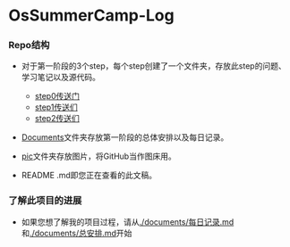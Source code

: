 # OsSummerCamp-Log

### Repo结构

* 对于第一阶段的3个step，每个step创建了一个文件夹，存放此step的问题、学习笔记以及源代码。
  * [step0传送门](https://github.com/primeNumberAndMe/OsSummerCamp-Log/tree/main/step0%EF%BC%9Arust%E7%9A%84%E5%AD%A6%E4%B9%A0)
  * [step1传送们](https://github.com/primeNumberAndMe/OsSummerCamp-Log/tree/main/step1%EF%BC%9Arisc-v%E7%9A%84%E5%AD%A6%E4%B9%A0)
  * [step2传送们](https://github.com/primeNumberAndMe/OsSummerCamp-Log/tree/main/step2%EF%BC%9A%E5%BC%80%E5%8F%91%E6%93%8D%E4%BD%9C%E7%B3%BB%E7%BB%9F)

* [Documents](https://github.com/primeNumberAndMe/OsSummerCamp-Log/tree/main/documents)文件夹存放第一阶段的总体安排以及每日记录。
* [pic]()文件夹存放图片，将GitHub当作图床用。
* README .md即您正在查看的此文稿。

### 了解此项目的进展

* 如果您想了解我的项目过程，请从[./documents/每日记录.md](https://github.com/primeNumberAndMe/OsSummerCamp-Log/blob/main/documents/%E6%AF%8F%E6%97%A5%E8%AE%B0%E5%BD%95.md)和[./documents/总安排.md](https://github.com/primeNumberAndMe/OsSummerCamp-Log/blob/main/documents/%E6%80%BB%E5%AE%89%E6%8E%92.md)开始

